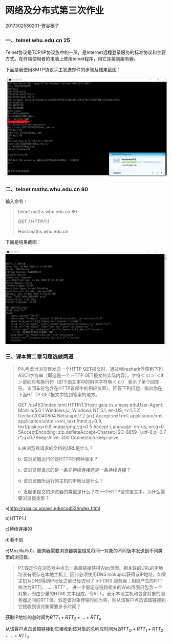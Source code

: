 # 网络及分布式第三次作业

2017302580201-贺谷穗子

### 一、telnet whu.edu.cn 25

Telnet协议是TCP/IP协议族中的一员，是Internet远程登录服务的标准协议和主要方式。在终端使用者的电脑上使用telnet程序，用它连接到服务器。

下面是我使用SMTP协议手工发送邮件的步骤及结果截图：

![homework3-1](homework3-1.jpg)

### 二、telnet maths.whu.edu.cn 80

输入命令：

> telnet maths.whu.edu.cn 80
>
> GET / HTTP/1.1
>
> Host:maths.whu.edu.cn

下面是结果截图：

![homework3-2](homework3-2.jpg)

### 三、课本第二章习题选做两道

> P4.考虑当浏览器发送一个HTTP GET报文时，通过Wireshark俘获到下列ASCII字符串（即这是一个 HTTP GET报文的实际内容）。字符＜ cr＞ ＜lf＞是回车和换行符（即下面文本中的斜体字符串＜ cr〉 表示了单个回车符，该回车符包含在HTTP首部中的相应位置）。回答下列问题，指出你在下面HT TP GET报文中找到答案的地方。
>
> GET /cs453/index html HTTP/1.1<cr><lf>Host: gaia.cs.umass.edu<cr><lf>User-Agent: Mozilla/5.0 ( Windows;U; Windows NT 5.1; en-US; rv:1.7.2) Gecko/20040804 Netscape/7.2 (ax)<cr><lf> Accept:ext/xml, application/xml, application/xhtml+xml, text /html;q=0.9, text/plain;q=0.8,image/png,*/*;q=0 5 <cr><lf>Accept-Language: en-us, en;q=0. 5<cr><lf>AcceptEncoding: zip,deflate<cr><lf>Accept-Charset: ISO-8859-1,utf-8;q=0.7 r*;q=0.7<cr><lf>Keep-Alive: 300 <cr><lf>Connection:keep-alive<cr><lf><cr><lf>
>
> a.由浏览器请求的文档的URL是什么？ 
>
> b. 该浏览器运行的是HTTP的何种版本？
>
> c. 该浏览器请求的是一条非持续连接还是一条持续连接？ 
>
> d. 该浏览器所运行的主机的IP地址是什么？ 
>
> e. 发起该报文的浏览器的类型是什么？在一个HTTP请求报文中，为什么需要浏览器类型？

a)http://gaia.cs.umass.edu/cs453/index.html

b)HTTP1.1

c)持续连接的

d)看不到

e)Mozilla/5.0。服务器需要浏览器类型信息将同一对象的不同版本发送到不同类型的浏览器。

> P7.假定你在浏览器中点击一条超链接获得Web页面。相关联的URL的IP地址没有缓存在本地主机上, 因此必须使用DNS lookup以获得该IP地址。如果主机从DNS得到IP地址之前已经访问了 n个DNS 服务器；相继产生的RTT依次为RTT|、…、RTT“ 。 进一步假定与链路相关的Web页面只包含一个 对象，即由少量的HTML文本组成。令RTT。表示本地主机和包含对象的服务器之间的RTT值。假定该对象传输时间为零，则从该客户点击该超链接到它接收到该对象需要多长时间？

获取IP地址的总时间为$RTT_1+RTT_2+...+RTT_n$

从该客户点击该超链接到它接收到该对象的总响应时间为$2RTT_O+RTT_1+RTT_2+...+RTT_n$
